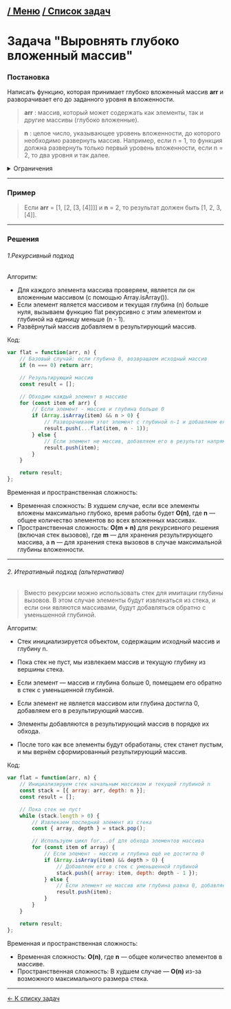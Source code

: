 [/ Меню](https://github.com/samatakaya1/Interview-material/blob/main/README.md)   [/ Список задач](https://github.com/samatakaya1/Interview-material/blob/main/problems/problems.md)
---
# Задача "Выровнять глубоко вложенный массив"


### Постановка

Написать функцию, которая принимает глубоко вложенный массив **arr** и разворачивает его до заданного уровня **n** вложенности.

>**arr** : массив, который может содержать как элементы, так и другие массивы (глубоко вложенные).

>**n** : целое число, указывающее уровень вложенности, до которого необходимо развернуть массив. Например, если n = 1, то функция должна развернуть только первый уровень вложенности, если n = 2, то два уровня и так далее.


<details>
<summary>Ограничения</summary>
<br/>

> - Глубина вложенности массива может достигать **1000** уровней.
> - Значение **n** всегда будет неотрицательным целым числом.
> - Массив может содержать любые типы данных (числа, строки, объекты, другие массивы и т.д.).
> - Запрещается использовать встроенный метод **Array.prototype.flat()**.


</details>

---

### Пример
> Если **arr** = [1, [2, [3, [4]]]] и **n** = 2, то результат должен быть [1, 2, 3, [4]].

---

### Решения


###### 1.Рекурсивный подход

Алгоритм:
- Для каждого элемента массива проверяем, является ли он вложенным массивом (с помощью Array.isArray()).
- Если элемент является массивом и текущая глубина (n) больше нуля, вызываем функцию flat рекурсивно с этим элементом и глубиной на единицу меньше (n - 1).
- Развёрнутый массив добавляем в результирующий массив.


Код: 

```js
var flat = function(arr, n) {
    // Базовый случай: если глубина 0, возвращаем исходный массив
    if (n === 0) return arr;

    // Результирующий массив
    const result = [];

    // Обходим каждый элемент в массиве
    for (const item of arr) {
        // Если элемент - массив и глубина больше 0
        if (Array.isArray(item) && n > 0) {
            // Разворачиваем этот элемент с глубиной n-1 и добавляем его элементы в результат
            result.push(...flat(item, n - 1));
        } else {
            // Если элемент не массив, добавляем его в результат напрямую
            result.push(item);
        }
    }

    return result;
};

```

Временная и пространственная сложность:

 - Временная сложность: В худшем случае, если все элементы вложены максимально глубоко, время работы будет **O(n)**, где **n** — общее количество элементов во всех вложенных массивах.
- Пространственная сложность: **O(m + n)** для рекурсивного решения (включая стек вызовов), где **m** — для хранения результирующего массива, а **n** — для хранения стека вызовов в случае максимальной глубины вложенности.

---

###### 2. Итеративный подход (альтернатива)

> Вместо рекурсии можно использовать стек для имитации глубины вызовов. В этом случае элементы будут извлекаться из стека, и если они являются массивами, будут добавляться обратно с уменьшенной глубиной.


Алгоритм: 

- Стек инициализируется объектом, содержащим исходный массив и глубину n.


- Пока стек не пуст, мы извлекаем массив и текущую глубину из вершины стека.

- Если элемент — массив и глубина больше 0, помещаем его обратно в стек с уменьшенной глубиной.

- Если элемент не является массивом или глубина достигла 0, добавляем его в результирующий массив.

- Элементы добавляются в результирующий массив в порядке их обхода.

- После того как все элементы будут обработаны, стек станет пустым, и мы вернём сформированный результирующий массив.



Код:

```js
var flat = function(arr, n) {
    // Инициализируем стек начальным массивом и текущей глубиной n
    const stack = [{ array: arr, depth: n }];
    const result = [];

    // Пока стек не пуст
    while (stack.length > 0) {
        // Извлекаем последний элемент из стека
        const { array, depth } = stack.pop();

        // Используем цикл for...of для обхода элементов массива
        for (const item of array) {
            // Если элемент - массив и глубина ещё не достигла 0
            if (Array.isArray(item) && depth > 0) {
                // Добавляем его в стек с уменьшенной глубиной
                stack.push({ array: item, depth: depth - 1 });
            } else {
                // Если элемент не массив или глубина равна 0, добавляем его в результат
                result.push(item);
            }
        }
    }

    return result;
};
```

Временная и пространственная сложность:

- Временная сложность: **O(n)**, где **n** — общее количество элементов в массиве.
- Пространственная сложность: В худшем случае — **O(n)** из-за возможного максимального размера стека.

---
[<- К списку задач](https://github.com/samatakaya1/Interview-material/blob/main/problems/problems.md)
